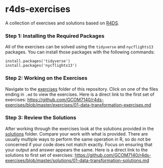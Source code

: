 # r4ds-exercises
A collection of exercises and solutions based on [R4DS](http://r4ds.had.co.nz/index.html). 

### Step 1: Installing the Required Packages
All of the exercises can be solved using the `tidyverse` and `nycflights13` packages. 
You can install those packages with the following commands: 

```
install.packages('tidyverse')
install.packages('nycflights13')
```

### Step 2: Working on the Exercises
Navigate to the [exercises](https://github.com/GCOM7140/r4ds-exercises/tree/master/exercises) 
folder of this repository. Click on one of the files ending in `.md` to view the exercises. 
Here is a direct link to the first set of exercises: https://github.com/GCOM7140/r4ds-exercises/blob/master/exercises/01-data-transformation-exercises.md

### Step 3: Review the Solutions
After working through the exercises look at the solutions provided in the [solutions](https://github.com/GCOM7140/r4ds-exercises/tree/master/solutions) folder. 
Compare your work with what is provided. There are usually multiple ways to perform 
the same operation in R, so do not be concerned if your code does not match exactly. 
Focus on ensuring that your output and answer appears the same. Here is a direct 
link to the solutions to first set of exercises: https://github.com/GCOM7140/r4ds-exercises/blob/master/solutions/01-data-transformation-solutions.md

